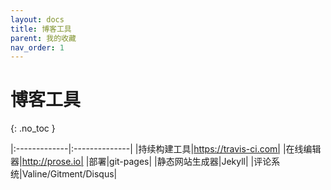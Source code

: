```yaml
---
layout: docs
title: 博客工具
parent: 我的收藏
nav_order: 1
---
```


# 博客工具
{: .no_toc }

|:-------------|:--------------|
|持续构建工具|https://travis-ci.com|
|在线编辑器|http://prose.io|
|部署|git-pages|
|静态网站生成器|Jekyll|
|评论系统|Valine/Gitment/Disqus|
